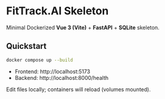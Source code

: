 # FitTrack.AI Skeleton

Minimal Dockerized **Vue 3 (Vite)** + **FastAPI** + **SQLite** skeleton.

## Quickstart
```bash
docker compose up --build
```
- Frontend: http://localhost:5173
- Backend:  http://localhost:8000/health

Edit files locally; containers will reload (volumes mounted).
